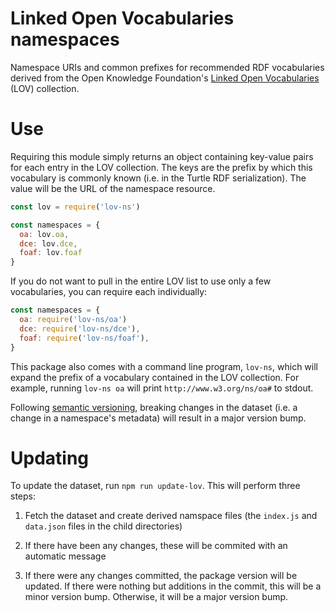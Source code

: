 # Linked Open Vocabularies namespaces
Namespace URIs and common prefixes for recommended RDF vocabularies derived
from the Open Knowledge Foundation's [Linked Open Vocabularies](http://lov.okfn.org/) (LOV)
collection.

# Use
Requiring this module simply returns an object containing key-value pairs for
each entry in the LOV collection. The keys are the prefix by which this
vocabulary is commonly known (i.e. in the Turtle RDF serialization). The value
will be the URL of the namespace resource.

```js
const lov = require('lov-ns')

const namespaces = {
  oa: lov.oa,
  dce: lov.dce,
  foaf: lov.foaf
}
```

If you do not want to pull in the entire LOV list to use only a few
vocabularies, you can require each individually:

```js
const namespaces = {
  oa: require('lov-ns/oa')
  dce: require('lov-ns/dce'),
  foaf: require('lov-ns/foaf'),
}
```

This package also comes with a command line program, `lov-ns`, which will
expand the prefix of a vocabulary contained in the LOV collection. For example,
running `lov-ns oa` will print `http://www.w3.org/ns/oa#` to stdout.

Following [semantic versioning](http://semver.org), breaking changes in the dataset (i.e. a change in a namespace's metadata) will result in a major version bump.

# Updating
To update the dataset, run `npm run update-lov`. This will perform three steps:

  1. Fetch the dataset and create derived namspace files (the `index.js` and `data.json` files in the child directories)

  2. If there have been any changes, these will be commited with an automatic message

  3. If there were any changes committed, the package version will be updated. If there were nothing but additions in the commit, this will be a minor version bump. Otherwise, it will be a major version bump.
